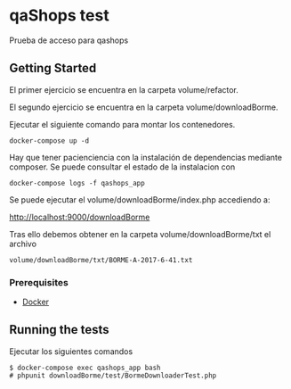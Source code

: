 # qaShops test

Prueba de acceso para qashops

## Getting Started

El primer ejercicio se encuentra en la carpeta volume/refactor.

El segundo ejercicio se encuentra en la carpeta volume/downloadBorme.

Ejecutar el siguiente comando para montar los contenedores.
```
docker-compose up -d
```
Hay que tener pacienciencia con la instalación de dependencias mediante composer. 
Se puede consultar el estado de la instalacion con 
```
docker-compose logs -f qashops_app
```
Se puede ejecutar el volume/downloadBorme/index.php accediendo a:

[http://localhost:9000/downloadBorme](http://localhost:9000/downloadBorme)

Tras ello debemos obtener en la carpeta volume/downloadBorme/txt el archivo 
```
volume/downloadBorme/txt/BORME-A-2017-6-41.txt
```
### Prerequisites

* [Docker](https://docs.docker.com/engine/installation/)

## Running the tests

Ejecutar los siguientes comandos

```
$ docker-compose exec qashops_app bash
# phpunit downloadBorme/test/BormeDownloaderTest.php

```
